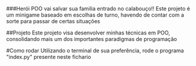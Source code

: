 ###Herói POO vai salvar sua familia entrado no calabouço!!
	Este projeto é um minigame baseado em escolhas de turno, havendo de contar com a sorte para passar de certas situações

##Projeto
	Este projeto visa desenvolver minhas técnicas em POO, consolidando mais um dos importantes paradigmas de programação

#Como rodar
	Utilizando o terminal de sua preferência, rode o programa "index.py" presente neste fichario

